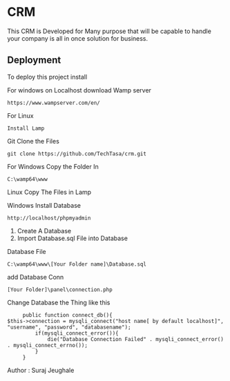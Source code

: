 
# CRM

This CRM is Developed for Many purpose that will be capable to handle your company is all in once solution for business.


## Deployment

To deploy this project install 

For windows on Localhost download Wamp server
```window
https://www.wampserver.com/en/
```

For Linux 
```Linux
Install Lamp
```

Git Clone the Files 
```git
git clone https://github.com/TechTasa/crm.git
```

For Windows Copy the Folder In 
```location
C:\wamp64\www
```
Linux Copy The Files in Lamp

Windows Install Database 
```localhost
http://localhost/phpmyadmin
```
1) Create A Database
2) Import Database.sql File into Database

Database File
```Database
C:\wamp64\www\[Your Folder name]\Database.sql
```

add Database Conn
```Conn
[Your Folder]\panel\connection.php
```
Change Database the Thing like this

```change
     public function connect_db(){
$this->connection = mysqli_connect("host name[ by default localhost]", "username", "password", "databasename"); 
         if(mysqli_connect_error()){
             die("Database Connection Failed" . mysqli_connect_error() . mysqli_connect_errno());
         }
     }
```
Author : Suraj Jeughale

